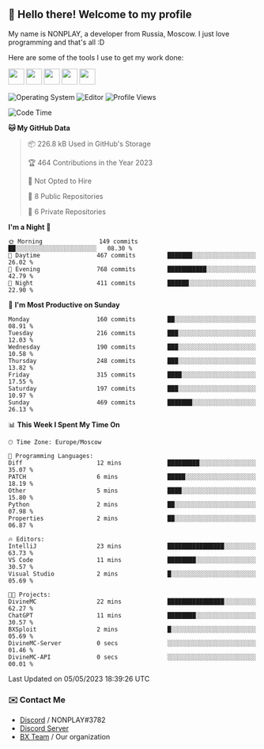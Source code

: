 ## :wave: Hello there! Welcome to my profile

My name is NONPLAY, a developer from Russia, Moscow. I just love programming and that's all :D

Here are some of the tools I use to get my work done:

<kbd><img height="32" src="https://img.icons8.com/color/2x/visual-studio-code-2019.png"></kbd>
<kbd><img height="32" src="https://img.icons8.com/color/2x/linux.png"></kbd>
<kbd><img height="32" src="https://img.icons8.com/fluent/2x/console.png"></kbd>
<kbd><img height="32" src="https://img.icons8.com/color/2x/open-source.png"></kbd>
<kbd><img height="32" src="https://img.icons8.com/color/2x/git.png"></kbd>

![Operating System](https://img.shields.io/badge/OS-Windows%2010%20Pro-informational?style=for-the-badge&logo=Windows&logoColor=white&color=007ec6)
![Editor](https://img.shields.io/badge/Editor-VS%20Code-informational?style=for-the-badge&logo=Visual%20Studio%20Code&logoColor=white&color=007ec6)
![Profile Views](https://komarev.com/ghpvc/?username=NONPLAYT&color=blue&style=for-the-badge)

<!--START_SECTION:waka-->
![Code Time](http://img.shields.io/badge/Code%20Time-131%20hrs%2013%20mins-blue)

**🐱 My GitHub Data** 

> 📦 226.8 kB Used in GitHub's Storage 
 > 
> 🏆 464 Contributions in the Year 2023
 > 
> 🚫 Not Opted to Hire
 > 
> 📜 8 Public Repositories 
 > 
> 🔑 6 Private Repositories 
 > 
**I'm a Night 🦉** 

```text
🌞 Morning                149 commits         ██░░░░░░░░░░░░░░░░░░░░░░░   08.30 % 
🌆 Daytime                467 commits         ███████░░░░░░░░░░░░░░░░░░   26.02 % 
🌃 Evening                768 commits         ███████████░░░░░░░░░░░░░░   42.79 % 
🌙 Night                  411 commits         ██████░░░░░░░░░░░░░░░░░░░   22.90 % 
```
📅 **I'm Most Productive on Sunday** 

```text
Monday                   160 commits         ██░░░░░░░░░░░░░░░░░░░░░░░   08.91 % 
Tuesday                  216 commits         ███░░░░░░░░░░░░░░░░░░░░░░   12.03 % 
Wednesday                190 commits         ███░░░░░░░░░░░░░░░░░░░░░░   10.58 % 
Thursday                 248 commits         ███░░░░░░░░░░░░░░░░░░░░░░   13.82 % 
Friday                   315 commits         ████░░░░░░░░░░░░░░░░░░░░░   17.55 % 
Saturday                 197 commits         ███░░░░░░░░░░░░░░░░░░░░░░   10.97 % 
Sunday                   469 commits         ███████░░░░░░░░░░░░░░░░░░   26.13 % 
```


📊 **This Week I Spent My Time On** 

```text
🕑︎ Time Zone: Europe/Moscow

💬 Programming Languages: 
Diff                     12 mins             █████████░░░░░░░░░░░░░░░░   35.07 % 
PATCH                    6 mins              █████░░░░░░░░░░░░░░░░░░░░   18.19 % 
Other                    5 mins              ████░░░░░░░░░░░░░░░░░░░░░   15.80 % 
Python                   2 mins              ██░░░░░░░░░░░░░░░░░░░░░░░   07.98 % 
Properties               2 mins              ██░░░░░░░░░░░░░░░░░░░░░░░   06.87 % 

🔥 Editors: 
IntelliJ                 23 mins             ████████████████░░░░░░░░░   63.73 % 
VS Code                  11 mins             ████████░░░░░░░░░░░░░░░░░   30.57 % 
Visual Studio            2 mins              █░░░░░░░░░░░░░░░░░░░░░░░░   05.69 % 

🐱‍💻 Projects: 
DivineMC                 22 mins             ████████████████░░░░░░░░░   62.27 % 
ChatGPT                  11 mins             ████████░░░░░░░░░░░░░░░░░   30.57 % 
BXSploit                 2 mins              █░░░░░░░░░░░░░░░░░░░░░░░░   05.69 % 
DivineMC-Server          0 secs              ░░░░░░░░░░░░░░░░░░░░░░░░░   01.46 % 
DivineMC-API             0 secs              ░░░░░░░░░░░░░░░░░░░░░░░░░   00.01 % 
```


 Last Updated on 05/05/2023 18:39:26 UTC
<!--END_SECTION:waka-->

### ✉️ Contact Me

- [Discord](https://discord.com/users/597087584090587177) / NONPLAY#3782
- [Discord Server](https://discord.gg/p7cxhw7E2M)
- [BX Team](https://github.com/BX-Team) / Our organization
